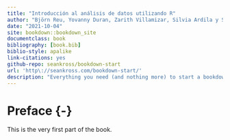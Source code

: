 ```yaml
--- 
title: "Introducción al análisis de datos utilizando R"
author: "Björn Reu, Yovanny Duran, Zarith Villamizar, Silvia Ardila y Sergio Bolivar"
date: "2021-10-04"
site: bookdown::bookdown_site
documentclass: book
bibliography: [book.bib]
biblio-style: apalike
link-citations: yes
github-repo: seankross/bookdown-start
url: 'http\://seankross.com/bookdown-start/'
description: "Everything you need (and nothing more) to start a bookdown book."
---
```


# Preface {-}

This is the very first part of the book.
